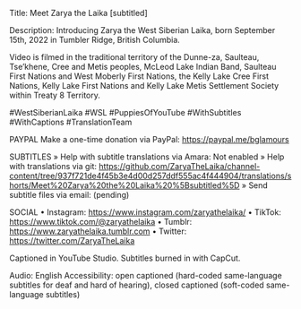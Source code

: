 <!--- template for translations -->
Title: Meet Zarya the Laika [subtitled]

Description: Introducing Zarya the West Siberian Laika, born September 15th, 2022 in Tumbler Ridge, British Columbia.

Video is filmed in the traditional territory of the Dunne-za, Saulteau, Tse’khene, Cree and Metis peoples, McLeod Lake Indian Band, Saulteau First Nations and West Moberly First Nations, the Kelly Lake Cree First Nations, Kelly Lake First Nations and Kelly Lake Metis Settlement Society within Treaty 8 Territory.

#WestSiberianLaika #WSL #PuppiesOfYouTube 
#WithSubtitles #WithCaptions #TranslationTeam

PAYPAL
Make a one-time donation via PayPal: https://paypal.me/bglamours

SUBTITLES
» Help with subtitle translations via Amara: Not enabled
» Help with translations via git: https://github.com/ZaryaTheLaika/channel-content/tree/937f721de4f45b3e4d00d257ddf555ac4f444904/translations/shorts/Meet%20Zarya%20the%20Laika%20%5Bsubtitled%5D
» Send subtitle files via email: (pending)

SOCIAL
• Instagram: https://www.instagram.com/zaryathelaika/
• TikTok: https://www.tiktok.com/@zaryathelaika
• Tumblr: https://www.zaryathelaika.tumblr.com
• Twitter: https://twitter.com/ZaryaTheLaika

Captioned in YouTube Studio.
Subtitles burned in with CapCut.

Audio: English
Accessibility: open captioned (hard-coded same-language subtitles for deaf and hard of hearing), closed captioned (soft-coded same-language subtitles)

<!--- URL: https://youtube.com/shorts/wrRQzPvvdho?feature=share -->

